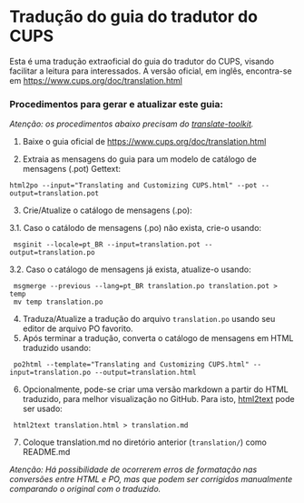 # Tradução do guia do tradutor do CUPS

Esta é uma tradução extraoficial do guia do tradutor do CUPS, visando facilitar a leitura para interessados. A versão oficial, em inglês, encontra-se em https://www.cups.org/doc/translation.html

### Procedimentos para gerar e atualizar este guia:

*Atenção: os procedimentos abaixo precisam do [translate-toolkit](http://toolkit.translatehouse.org/).*

1. Baixe o guia oficial de https://www.cups.org/doc/translation.html

2. Extraia as mensagens do guia para um modelo de catálogo de mensagens (.pot) Gettext:
```
html2po --input="Translating and Customizing CUPS.html" --pot --output=translation.pot
```
3. Crie/Atualize o catálogo de mensagens (.po):

 3.1. Caso o catálodo de mensagens (.po) não exista, crie-o usando:
```
 msginit --locale=pt_BR --input=translation.pot --output=translation.po
```
 3.2. Caso o catálogo de mensagens já exista, atualize-o usando:
```
 msgmerge --previous --lang=pt_BR translation.po translation.pot > temp
 mv temp translation.po
```
4. Traduza/Atualize a tradução do arquivo `translation.po` usando seu editor de arquivo PO favorito.
5. Após terminar a tradução, converta o catálogo de mensagens em HTML traduzido usando:
```
 po2html --template="Translating and Customizing CUPS.html" --input=translation.po --output=translation.html
```
6. Opcionalmente, pode-se criar uma versão markdown a partir do HTML traduzido, para melhor visualização no GitHub. Para isto, [html2text](http://alir3z4.github.io/html2text/) pode ser usado:
```
 html2text translation.html > translation.md
```
7. Coloque translation.md no diretório anterior (`translation/`) como README.md

*Atenção: Há possibilidade de ocorrerem erros de formatação nas conversões entre HTML e PO, mas que podem ser corrigidos manualmente comparando o original com o traduzido.*

